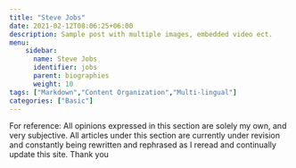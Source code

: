 ```yaml
---
title: "Steve Jobs"
date: 2021-02-12T08:06:25+06:00
description: Sample post with multiple images, embedded video ect.
menu:
    sidebar:
      name: Steve Jobs
      identifier: jobs
      parent: biographies
      weight: 10
tags: ["Markdown","Content Organization","Multi-lingual"]
categories: ["Basic"]
---
```

For reference: All opinions expressed in this section are solely my own, and very subjective. All articles under this section are currently under revision and constantly being rewritten and rephrased as I reread and continually update this site. Thank you
